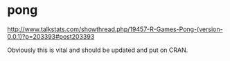 # pong

http://www.talkstats.com/showthread.php/19457-R-Games-Pong-(version-0.0.1)?p=203393#post203393

Obviously this is vital and should be updated and put on CRAN.
